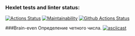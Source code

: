### Hexlet tests and linter status:
[![Actions Status](https://github.com/konratnox/php-project-lvl1/workflows/hexlet-check/badge.svg)](https://github.com/konratnox/php-project-lvl1/actions)
[![Maintainability](https://api.codeclimate.com/v1/badges/7a48e173474a1e6a1317/maintainability)](https://codeclimate.com/github/konratnox/php-project-lvl1/maintainability)
[![Github Actions Status](https://github.com/konratnox/php-project-lvl1/workflows/CI/badge.svg)](https://github.com/konratnox/php-project-lvl1/actions)

###Brain-even
Определение четного числа.
[![asciicast](https://asciinema.org/a/399204.svg)](https://asciinema.org/a/399204)